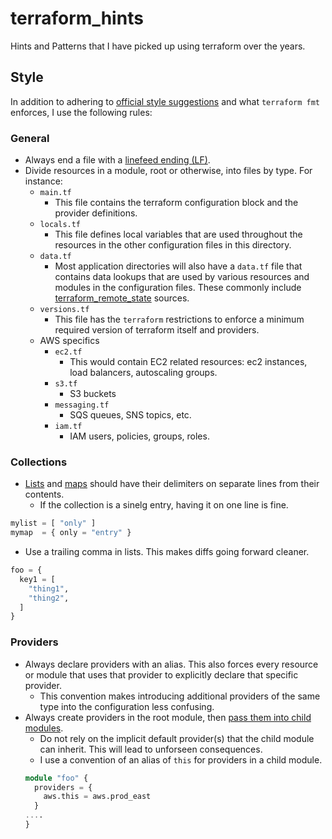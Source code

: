 # terraform_hints
Hints and Patterns that I have picked up using terraform over the years.

## Style
In addition to adhering to [official style suggestions](https://www.terraform.io/docs/language/syntax/style.html) and what `terraform fmt` enforces, I use the following rules:

### General
- Always end a file with a [linefeed ending (LF)](https://www.terraform.io/docs/language/syntax/configuration.html#character-encoding-and-line-endings).
- Divide resources in a module, root or otherwise, into files by type. For instance:
    - `main.tf`
        - This file contains the terraform configuration block and the provider definitions.
    - `locals.tf`
        - This file defines local variables that are used throughout the resources in the other configuration files in this directory.
    - `data.tf`
        - Most application directories will also have a `data.tf` file that contains data lookups that are used by various resources and modules in the configuration files.  These commonly include [terraform_remote_state](https://www.terraform.io/docs/backends/types/s3.html#using-the-s3-remote-state) sources.
    - `versions.tf`
        - This file has the `terraform` restrictions to enforce a minimum required version of terraform itself and providers.
    - AWS specifics
        - `ec2.tf`
            - This would contain EC2 related resources:  ec2 instances, load balancers, autoscaling groups.
        - `s3.tf`
            - S3 buckets
        - `messaging.tf`
            - SQS queues, SNS topics, etc.
        - `iam.tf`
            - IAM users, policies, groups, roles.

### Collections
- [Lists](https://www.terraform.io/docs/language/expressions/types.html#list) and [maps](https://www.terraform.io/docs/language/expressions/types.html#map) should have their delimiters on separate lines from their contents.
    - If the collection is a sinelg entry, having it on one line is fine.
```terraform
mylist = [ "only" ]
mymap  = { only = "entry" }
```
- Use a trailing comma in lists. This makes diffs going forward cleaner.

```terraform
foo = {
  key1 = [
    "thing1",
    "thing2",
  ]
}
```

### Providers
- Always declare providers with an alias. This also forces every resource or module that uses that provider to explicitly declare that specific provider.
    - This convention makes introducing additional providers of the same type into the configuration less confusing.
- Always create providers in the root module, then [pass them into child modules](https://www.terraform.io/docs/language/meta-arguments/module-providers.html).
    - Do not rely on the implicit default provider(s) that the child module can inherit. This will lead to unforseen consequences.
    - I use a convention of an alias of `this` for providers in a child module.
    ```terraform
    module "foo" {
      providers = {
        aws.this = aws.prod_east
      }
    ....
    }
    ```
